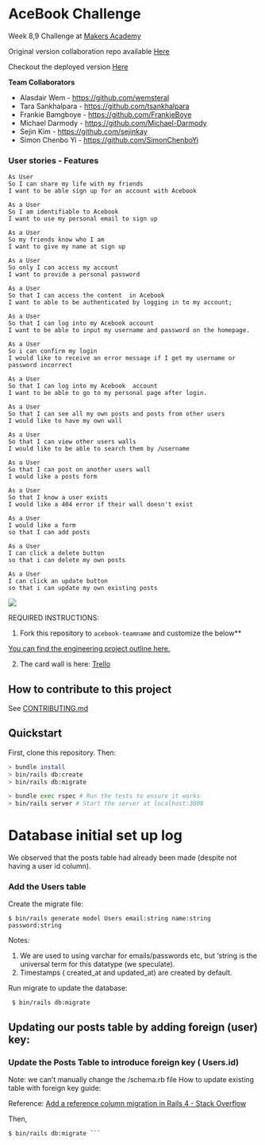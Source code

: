 # AceBook Challenge

Week 8,9 Challenge at [Makers Academy](https://makers.tech/)

Original version collaboration repo available [Here](https://github.com/tsankhalpara/acebook-MVP)

Checkout the deployed version [Here](https://acebook-heroku.herokuapp.com/)

__Team Collaborators__

- Alasdair Wem - https://github.com/wemsteral
- Tara Sankhalpara - https://github.com/tsankhalpara
- Frankie Bamgboye - https://github.com/FrankieBoye
- Michael Darmody - https://github.com/Michael-Darmody
- Sejin Kim - https://github.com/sejinkay
- Simon Chenbo Yi - https://github.com/SimonChenboYi

### User stories - Features
```
As User
So I can share my life with my friends
I want to be able sign up for an account with Acebook

As a User
So I am identifiable to Acebook
I want to use my personal email to sign up

As a User
So my friends know who I am
I want to give my name at sign up

As a User
So only I can access my account
I want to provide a personal password

As a User
So that I can access the content  in Acebook
I want to able to be authenticated by logging in to my account;

As a User
So that I can log into my Acebook account
I want to be able to input my username and password on the homepage.

As a User
So i can confirm my login
I would like to receive an error message if I get my username or password incorrect

As a User
So that I can log into my Acebook  account
I want to be able to go to my personal page after login.

As a User
So that I can see all my own posts and posts from other users
I would like to have my own wall

As a User
So that I can view other users walls
I would like to be able to search them by /username

As a User
So that I can post on another users wall
I would like a posts form

As a User
So that I know a user exists
I would like a 404 error if their wall doesn't exist

As a User
I would like a form
so that I can add posts

As a User
I can click a delete button
so that i can delete my own posts

As a User
I can click an update button
so that i can update my own existing posts
```
<img src="./project-img/diagram01.jpg">

REQUIRED INSTRUCTIONS:

1. Fork this repository to `acebook-teamname` and customize
the below**

[You can find the engineering project outline here.](https://github.com/makersacademy/course/tree/master/engineering_projects/rails)

2. The card wall is here: [Trello](https://trello.com/b/mEsYmCtH/acebook-mvp)

## How to contribute to this project
See [CONTRIBUTING.md](CONTRIBUTING.md)

## Quickstart

First, clone this repository. Then:

```bash
> bundle install
> bin/rails db:create
> bin/rails db:migrate

> bundle exec rspec # Run the tests to ensure it works
> bin/rails server # Start the server at localhost:3000
```


# Database initial set up log

We observed that the posts table had already been made (despite not having a user id column).

### Add the Users table
Create the migrate file:
```
$ bin/rails generate model Users email:string name:string password:string
```

Notes:

1. We are used to using varchar for emails/passwords etc, but ‘string is the universal term for this datatype (we speculate).
2. Timestamps ( created_at and updated_at) are created by default.

Run migrate to update the database:

```
 $ bin/rails db:migrate
```

## Updating our posts table by adding foreign (user) key:

### Update the Posts Table to introduce foreign key ( Users.id)

Note: we can’t manually change the /schema.rb file
How to update existing table with foreign key guide:

Reference: [Add a reference column migration in Rails 4 - Stack Overflow](https://stackoverflow.com/questions/22815009/add-a-reference-column-migration-in-rails-4)

Then,

```$ rails g migration AddUserToUploads user:references
$ bin/rails db:migrate ```
